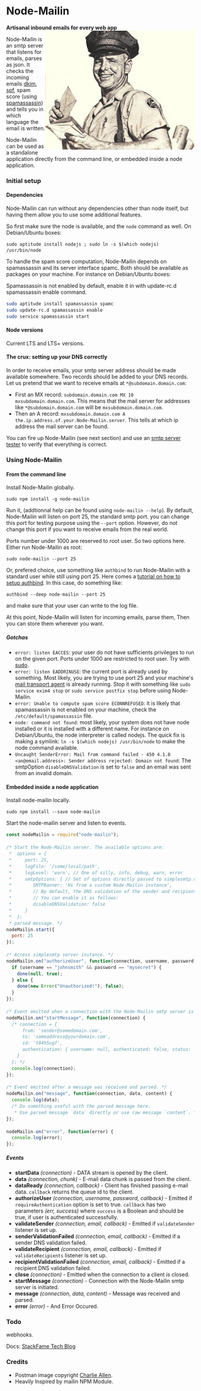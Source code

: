 # Node-Mailin

**Artisanal inbound emails for every web app**
<img align="right" src="postman.jpg"/>

Node-Mailin is an smtp server that listens for emails, parses as json.
It checks the incoming emails [dkim](http://en.wikipedia.org/wiki/DomainKeys_Identified_Mail), [spf](http://en.wikipedia.org/wiki/Sender_Policy_Framework), spam score (using [spamassassin](http://spamassassin.apache.org/)) and tells you in which language the email is written.

Node-Mailin can be used as a standalone application directly from the command line, or embedded inside a node application.

### Initial setup

#### Dependencies

Node-Mailin can run without any dependencies other than node itself, but having them allow you to use some additional features.

So first make sure the node is available, and the `node` command as well. On Debian/Ubuntu boxes:

```
sudo aptitude install nodejs ; sudo ln -s $(which nodejs) /usr/bin/node
```

To handle the spam score computation, Node-Mailin depends on spamassassin and its server interface spamc. Both should be available as packages on your machine. For instance on Debian/Ubuntu boxes:

Spamassassin is not enabled by default, enable it in with update-rc.d spamassassin enable command.

```bash
sudo aptitude install spamassassin spamc
sudo update-rc.d spamassassin enable
sudo service spamassassin start
```


#### Node versions

Current LTS and LTS+ versions.

#### The crux: setting up your DNS correctly

In order to receive emails, your smtp server address should be made available somewhere. Two records should be added to your DNS records. Let us pretend that we want to receive emails at `*@subdomain.domain.com`:

- First an MX record: `subdomain.domain.com MX 10 mxsubdomain.domain.com`. This means that the mail server for addresses like `*@subdomain.domain.com` will be `mxsubdomain.domain.com`.
- Then an A record: `mxsubdomain.domain.com A the.ip.address.of.your.Node-Mailin.server`. This tells at which ip address the mail server can be found.

You can fire up Node-Mailin (see next section) and use an [smtp server tester](http://mxtoolbox.com/diagnostic.aspx) to verify that everything is correct.

### Using Node-Mailin

#### From the command line

Install Node-Mailin globally.

```
sudo npm install -g node-mailin
```

Run it, (addtionnal help can be found using `node-mailin --help`). By default, Node-Mailin will listen on port 25, the standard smtp port. you can change this port for testing purpose using the `--port` option. However, do not change this port if you want to receive emails from the real world.

Ports number under 1000 are reserved to root user. So two options here. Either run Node-Mailin as root:

```
sudo node-mailin --port 25
```

Or, prefered choice, use something like `authbind` to run Node-Mailin with a standard user while still using port 25.
Here comes a [tutorial on how to setup authbind](http://respectthecode.tumblr.com/post/16461876216/using-authbind-to-run-node-js-on-port-80-with-dreamhost). In this case, do something like:

```
authbind --deep node-mailin --port 25
```

and make sure that your user can write to the log file.

At this point, Node-Mailin will listen for incoming emails, parse them, Then you can store them wherever you want.

##### Gotchas

- `error: listen EACCES`: your user do not have sufficients privileges to run on the given port. Ports under 1000 are restricted to root user. Try with [sudo](http://xkcd.com/149/).
- `error: listen EADDRINUSE`: the current port is already used by something. Most likely, you are trying to use port 25 and your machine's [mail transport agent](http://en.wikipedia.org/wiki/Message_transfer_agent) is already running. Stop it with something like `sudo service exim4 stop` or `sudo service postfix stop` before using Node-Mailin.
- `error: Unable to compute spam score ECONNREFUSED`: it is likely that spamassassin is not enabled on your machine, check the `/etc/default/spamassassin` file.
- `node: command not found`: most likely, your system does not have node installed or it is installed with a different name. For instance on Debian/Ubuntu, the node interpreter is called nodejs. The quick fix is making a symlink: `ln -s $(which nodejs) /usr/bin/node` to make the node command available.
- `Uncaught SenderError: Mail from command failed - 450 4.1.8 <an@email.address>: Sender address rejected: Domain not found`: The smtpOption `disableDNSValidation` is set to `false` and an email was sent from an invalid domain.

#### Embedded inside a node application

Install node-mailin locally.

```
sudo npm install --save node-mailin
```

Start the node-mailin server and listen to events.

```javascript
const nodeMailin = require("node-mailin");

/* Start the Node-Mailin server. The available options are:
 *  options = {
 *     port: 25,
 *     logFile: '/some/local/path',
 *     logLevel: 'warn', // One of silly, info, debug, warn, error
 *     smtpOptions: { // Set of options directly passed to simplesmtp.createServer(smtpOptions)
 *        SMTPBanner: 'Hi from a custom Node-Mailin instance',
 *        // By default, the DNS validation of the sender and recipient domains is disabled so.
 *        // You can enable it as follows:
 *        disableDNSValidation: false
 *     }
 *  };
 * parsed message. */
nodeMailin.start({
  port: 25
});

/* Access simplesmtp server instance. */
nodeMailin.on("authorizeUser", function(connection, username, password, done) {
  if (username == "johnsmith" && password == "mysecret") {
    done(null, true);
  } else {
    done(new Error("Unauthorized!"), false);
  }
});

/* Event emitted when a connection with the Node-Mailin smtp server is initiated. */
nodeMailin.on("startMessage", function(connection) {
  /* connection = {
      from: 'sender@somedomain.com',
      to: 'someaddress@yourdomain.com',
      id: 't84h5ugf',
      authentication: { username: null, authenticated: false, status: 'NORMAL' }
    }
  }; */
  console.log(connection);
});

/* Event emitted after a message was received and parsed. */
nodeMailin.on("message", function(connection, data, content) {
  console.log(data);
  /* Do something useful with the parsed message here.
   * Use parsed message `data` directly or use raw message `content`. */
});

nodeMailin.on("error", function(error) {
  console.log(error);
});
```

##### Events

- **startData** _(connection)_ - DATA stream is opened by the client.
- **data** _(connection, chunk)_ - E-mail data chunk is passed from the client.
- **dataReady** _(connection, callback)_ - Client has finished passing e-mail data. `callback` returns the queue id to the client.
- **authorizeUser** _(connection, username, password, callback)_ - Emitted if `requireAuthentication` option is set to true. `callback` has two parameters _(err, success)_ where `success` is a Boolean and should be true, if user is authenticated successfully.
- **validateSender** _(connection, email, callback)_ - Emitted if `validateSender` listener is set up.
- **senderValidationFailed** _(connection, email, callback)_ - Emitted if a sender DNS validation failed.
- **validateRecipient** _(connection, email, callback)_ - Emitted if `validateRecipients` listener is set up.
- **recipientValidationFailed** _(connection, email, callback)_ - Emitted if a recipient DNS validation failed.
- **close** _(connection)_ - Emitted when the connection to a client is closed.
- **startMessage** _(connection)_ - Connection with the Node-Mailin smtp server is initiated.
- **message** _(connection, data, content)_ - Message was received and parsed.
- **error** _(error)_ - And Error Occured.

### Todo

webhooks.

Docs: [StackFame Tech Blog](https://stackfame.com/receive-inbound-emails-node-js)

### Credits

- Postman image copyright [Charlie Allen](http://charlieallensblog.blogspot.fr).
- Heavily Inspired by mailin NPM Module.
